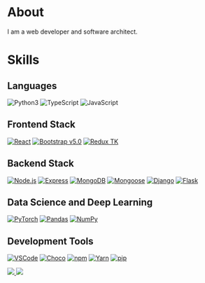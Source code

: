 # About

I am a web developer and software architect.

# Skills

## Languages
![Python3](https://img.shields.io/badge/%ad-Python%203-blue?logo=python&logoColor=white)
![TypeScript](https://img.shields.io/badge/%ad-TypeScript-blue?logo=typescript&logoColor=white)
![JavaScript](https://img.shields.io/badge/%ad-JavaScript-yellow?logo=javascript&logoColor=white)

## Frontend Stack
[![React](https://img.shields.io/badge/%ad-React.js-61DAFB?logo=react&logoColor=white)](https://react.dev/)
[![Bootstrap v5.0](https://img.shields.io/badge/%ad-Bootstrap%20v5.0-blueviolet?logo=bootstrap&logoColor=white)](https://getbootstrap.com/)
[![Redux TK](https://img.shields.io/badge/%ad-Redux%20Toolkit-593D88?logo=redux)](https://redux-toolkit.js.org/)

## Backend Stack
[![Node.js](https://img.shields.io/badge/%ad-Node.js-forestgreen?logo=node.js&logoColor=white)](https://nodejs.org/en)
[![Express](https://img.shields.io/badge/%ad-Express.js-grey?logo=express&logoColor=white)](https://expressjs.com/)
[![MongoDB](https://img.shields.io/badge/%ad-MongoDB-forestgreen?logo=mongodb&logoColor=white)](https://www.mongodb.com/)
[![Mongoose](https://img.shields.io/badge/%ad-Mongoose-6e0808?logo=mongoose&logoColor=white)](https://mongoosejs.com/)
[![Django](https://img.shields.io/badge/%ad-Django-0C4B33?logo=django&logoColor=white)](https://www.djangoproject.com/)
[![Flask](https://img.shields.io/badge/%ad-Flask-6CD3EB?logo=flask&logoColor=white)](https://flask.palletsprojects.com/en/2.3.x/)

## Data Science and Deep Learning
[![PyTorch](https://img.shields.io/badge/%ad-PyTorch-EE4C2C?logo=PyTorch&logoColor=white)](https://pytorch.org/)
[![Pandas](https://img.shields.io/badge/%ad-Pandas-130654?logo=pandas&logoColor=white)](https://pandas.pydata.org/)
[![NumPy](https://img.shields.io/badge/%ad-NumPy-013243?logo=numpy&logoColor=white)](https://numpy.org/)

## Development Tools
[![VSCode](https://img.shields.io/badge/%ad-VSCode-blue?logo=visualstudiocode&logoColor=2a93de&logoColor=white)](https://code.visualstudio.com/)
[![Choco](https://img.shields.io/badge/%ad-choco-80B5E3?logo=chocolatey&logoColor=white)](https://chocolatey.org/)
[![npm](https://img.shields.io/badge/%ad-npm-orange?logo=npm&logoColor=white)](https://www.npmjs.com/)
[![Yarn](https://img.shields.io/badge/%ad-yarn-2188B6?logo=yarn&logoColor=white)](https://yarnpkg.com/)
[![pip](https://img.shields.io/badge/%ad-pip-blue?logo=pypi&logoColor=white)](https://pypi.org/)

<p>
  <a href="https://github.com/yuval-ro">
    <img src="http://github-profile-summary-cards.vercel.app/api/cards/profile-details?username=yuval-ro&theme=transparent" />
  </a>
    <a href="https://github.com/yuval-ro">
    <img src="https://github-readme-stats.vercel.app/api/top-langs/?username=yuval-ro&langs_count=10&exclude_repo=&hide=jupyter%20notebook,vim%20script,cmake,makefile,batchfile,emacs%20lisp,css,html&layout=default&card_width=699&hide_border=true&theme=transparent" />
  </a>
</p>

